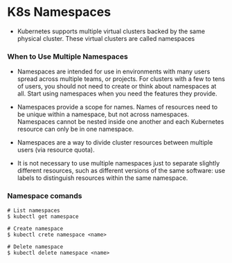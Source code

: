 # K8s Namespaces
- Kubernetes supports multiple virtual clusters backed by the same physical cluster. These virtual clusters are called namespaces

### When to Use Multiple Namespaces
- Namespaces are intended for use in environments with many users spread across multiple teams, or projects. For clusters with a few to tens of users, you should not need to create or think about namespaces at all. Start using namespaces when you need the features they provide.

- Namespaces provide a scope for names. Names of resources need to be unique within a namespace, but not across namespaces. Namespaces cannot be nested inside one another and each Kubernetes resource can only be in one namespace.

- Namespaces are a way to divide cluster resources between multiple users (via resource quota).

- It is not necessary to use multiple namespaces just to separate slightly different resources, such as different versions of the same software: use labels to distinguish resources within the same namespace.

### Namespace comands
```
# List namespaces
$ kubectl get namespace

# Create namespace
$ kubectl crete namespace <name>

# Delete namespace
$ kubectl delete namespace <name>
```